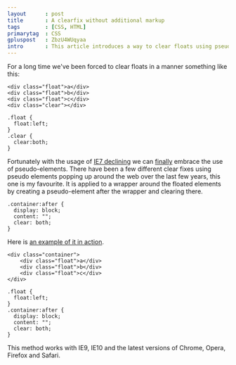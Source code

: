 ```yaml
---
layout      : post
title       : A clearfix without additional markup
tags        : [CSS, HTML]
primarytag  : CSS
gpluspost   : ZbzU4WUqyaa
intro       : This article introduces a way to clear floats using pseudo-elements on a wrapping element.
---
```


For a long time we've been forced to clear floats in a manner something like this:

<!--prettify lang=html-->
    <div class="float">a</div>
    <div class="float">b</div>
    <div class="float">c</div>
    <div class="clear"></div>

<!--prettify lang=css-->
    .float {
      float:left;
    }
    .clear {
      clear:both;
    }

Fortunately with the usage of [IE7 declining][1] we can [finally][2] embrace the use of pseudo-elements. There have been a few different clear fixes using pseudo elements popping up around the web over the last few years, this one is my favourite. It is applied to a wrapper around the floated elements by creating a pseudo-element after the wrapper and clearing there.

<!--prettify lang=css-->
    .container:after {
      display: block;
      content: "";
      clear: both;
    }

Here is [an example of it in action][3].

<!--prettify lang=html-->
    <div class="container">
        <div class="float">a</div>
        <div class="float">b</div>
        <div class="float">c</div>
    </div>

<!--prettify lang=css-->
    .float {
      float:left;
    }
    .container:after {
      display: block;
      content: "";
      clear: both;
    }

This method works with IE9, IE10 and the latest versions of Chrome, Opera, Firefox and Safari.

[1]: http://gs.statcounter.com/#browser_version-AU-monthly-201303-201303-bar
[2]: http://caniuse.com/#search=pseudo-elements
[3]: http://jsfiddle.net/Tyriar/fJfDq/
